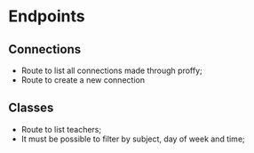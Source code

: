 # Endpoints

## Connections

- Route to list all connections made through proffy;
- Route to create a new connection

## Classes

- Route to list teachers;
 - It must be possible to filter by subject, day of week and time;
